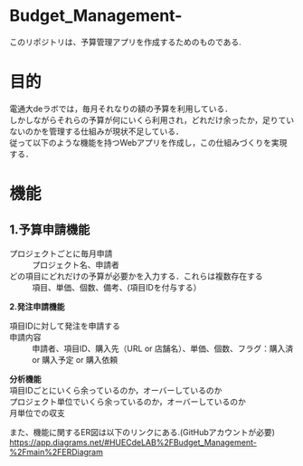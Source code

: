 # Budget_Management-

このリポジトリは、予算管理アプリを作成するためのものである.

# 目的
電通大deラボでは，毎月それなりの額の予算を利用している．<br>
しかしながらそれらの予算が何にいくら利用され，どれだけ余ったか，足りていないのかを管理する仕組みが現状不足している．<br>
従って以下のような機能を持つWebアプリを作成し，この仕組みづくりを実現する．<br>

# 機能
## 1.予算申請機能
<dl>
  <dt>プロジェクトごとに毎月申請</dt>
    <dd>プロジェクト名、申請者</dd>
  <dt>どの項目にどれだけの予算が必要かを入力する．これらは複数存在する</dt>
    <dd>項目、単価、個数、備考、(項目IDを付与する）</dd>
</dl>

**2.発注申請機能**
<dl>
  <dt>項目IDに対して発注を申請する</dt>
  <dt>申請内容</dt>
    <dd>申請者、項目ID、購入先（URL or 店舗名）、単価、個数、フラグ：購入済 or 購入予定 or 購入依頼<bd>
</dl>

  
**分析機能**<br>
  項目IDごとにいくら余っているのか，オーバーしているのか<br>
  プロジェクト単位でいくら余っているのか，オーバーしているのか<br>
  月単位での収支<br>

また、機能に関するER図は以下のリンクにある.(GitHubアカウントが必要)<br>
https://app.diagrams.net/#HUECdeLAB%2FBudget_Management-%2Fmain%2FERDiagram

